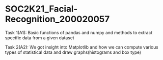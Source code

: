 # SOC2K21_Facial-Recognition_200020057

Task 1(A1):
Basic functions of pandas and numpy and methods to extract specific data from a given dataset

Task 2(A2):
We got insight into Matplotlib and how we can compute various types of statistical data and draw graphs(histograms and box type)

